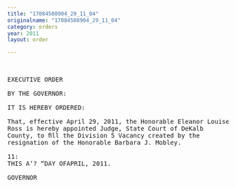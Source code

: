 ```yaml
---
title: "17084508904_29_11_04"
originalname: "17084508904_29_11_04"
category: orders
year: 2011
layout: order

---
```

<pre>
 

EXECUTIVE ORDER

BY THE GOVERNOR:

IT IS HEREBY ORDERED:

That, effective April 29, 2011, the Honorable Eleanor Louise
Ross is hereby appointed Judge, State Court of DeKalb
County, to ﬁll the Division 5 Vacancy created by the
resignation of the Honorable Barbara J. Mobley.

11:
THIS A‘? “DAY OFAPRIL, 2011.

GOVERNOR

</pre>
